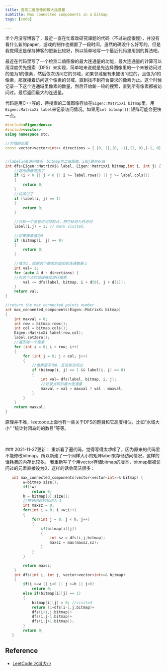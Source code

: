 ```yaml
---
title: 查找二值图像的最大连通量
subtitle: Max connected components in a bitmap
tags: [code]

---
```


半个月没写博客了，最近一直在忙着改研究课题的代码（不过进度很慢），并没有看什么新的paper，游戏的制作也搁置了一段时间。虽然的确没什么好写的，但是我觉得还是保持博客的更新比较好，所以简单地写一个最近代码里用到的算法吧。

最近在代码里写了一个检测二值图像的最大连通量的功能，最大连通量的计算可以用深度优先搜索（DFS）来实现，简单地来说就是先选择图像里的一个未被访问过的值为1的像素，然后依次访问它的邻域，如果邻域里有未被访问过的，且值为1的像素，那就接着访问这个像素的邻域，直到找不到符合要求的像素为止。这个时候记录一下这个连通域里像素的数量，然后开始新一轮的搜索，直到所有像素都被访问过。最后返回最大的连通量。


代码是用C++写的，待搜索的二值图像存放在`Eigen::MatrixXi bitmap`里，用`Eigen::MatrixXi label`来记录访问情况。如果用`int bitmap[][]`矩阵可能会更快一点。

```C++
#include<Eigen/dense>
#include<vector>
using namespace std;

//邻域的范围
const vector<vector<int>> directions = { {0, 1},{0, -1},{1, 0},{-1, 0} };


//label记录访问情况，bitmap为二值图像，i和j是坐标值
int dfs(Eigen::MatrixXi& label, Eigen::MatrixXi bitmap,int i, int j) {
    //超出图像范围了
	if (i < 0 || j < 0 || i >= label.rows() || j >= label.cols())
	{
		return 0;
	}
	//访问过了
	if (label(i, j) == 1)
	{
		return 0;
	}
	
	//找到一个没有访问过的点，把它标记为已访问
	label(i,j) = 1; // mark visited.
	
	//如果像素值为0
	if (bitmap(i, j) == 0)
	{
		return 0;
	}
	
	//值为1，就把这个像素的值加到连通数量上
	int val= 1;
	for (auto & d : directions) {
	//对这个点的邻域继续进行搜索
		val += dfs(label, bitmap, i + d[0], j + d[1]);
	}
	return val;
}

//return the max connected points number
int max_connented_components(Eigen::MatrixXi bitmap)
{
	int maxval = 0;
	int row = bitmap.rows();
	int col = bitmap.cols();
	Eigen::MatrixXi label(row,col);
	label.setZero();
	//遍历每一个像素
	for (int i = 0; i < row; i++)
	{
		for (int j = 0; j < col; j++)
		{
		    //像素值不为0，且没有访问过
			if (bitmap(i, j) == 1 && label(i, j) == 0)
			{
				int val= dfs(label, bitmap, i, j);
				//记录当前的最大连通量
				maxval = val > maxval ? val : maxval; 
			}
		}
	}
	return maxval;
}

```
原理并不难，leetcode上面也有一些关于DFS的题目和它高度相似，比如“水域大小” “统计封闭岛屿的数目”等等。






<br>
<br>
### 2021-11-27更新：
重新看了遍代码，觉得写得太啰嗦了，因为原来的代码里不能修改bitmap，所以新建了一个同样大小的矩阵label来存储访问情况，这样的话耗费的内存比较多。
我重新写了个用vector存储bitmap的版本，bitmap里被访问过的元素直接设为0，这样的话会简洁很多：

```C++
   int max_connected_components(vector<vector<int>>& bitmap) {
        w=bitmap.size();
        if(!w)
            return 0;
        h = bitmap[0].size();
        //把访问过的标记为-1
        int maxsz = 0;
        for(int i = 0; i <w;i++)
        {
            for(int j = 0; j < h; j++)
            {
                if(bitmap[i][j])
                {
                    int sz = dfs(i,j,bitmap);
                    maxsz = max(maxsz,sz);
                }
            }
        }

        return maxsz;
    }
    int dfs(int i, int j, vector<vector<int>>& bitmap)
    {
        if(i >=w || i<0 || j >=h || j<0)
            return 0;
        else if(bitmap[i][j] == 1)
        {
            bitmap[i][j] = 0; //visited
            return (1+dfs(i-1,j,bitmap)+
            dfs(i+1,j,bitmap)+
            dfs(i,j-1,bitmap)+
            dfs(i,j+1,bitmap));
        }
        return 0;
   }
```

## Reference
- [LeetCode 水域大小](https://leetcode-cn.com/problems/pond-sizes-lcci/)
